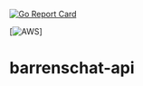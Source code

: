 [![Go Report Card](https://goreportcard.com/badge/github.com/dbubel/barrenschat-api)](https://goreportcard.com/report/github.com/dbubel/barrenschat-api) 

[![AWS](https://codebuild.us-east-1.amazonaws.com/badges?uuid=eyJlbmNyeXB0ZWREYXRhIjoiMitWWEFxTnZXQnZxcnA3d1ljTStsd1M2MDBpU09JOFRmb0JNRkhOOGF5STlXbVVWWkVab1lUMGVEZll4UTljL1YzdlMyajQ0UEVnQVBQZUVTSU80b2hrPSIsIml2UGFyYW1ldGVyU3BlYyI6Ikl5RWtkNUJjK0hQUzBmUWUiLCJtYXRlcmlhbFNldFNlcmlhbCI6MX0%3D&branch=master)]

# barrenschat-api